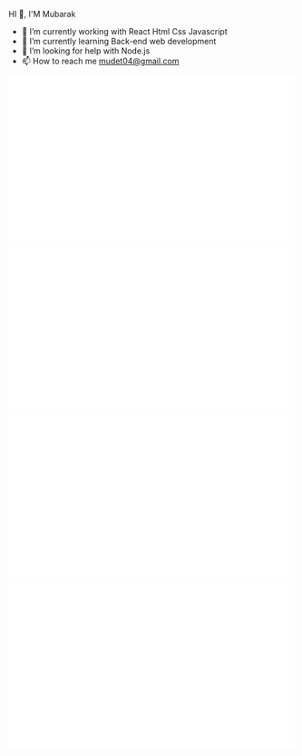    HI 👋, I'M Mubarak
- 🔭 I’m currently working with React Html Css Javascript
- 🌱 I’m currently learning Back-end web development
- 🤔 I’m looking for help with Node.js
- 📫 How to reach me mudet04@gmail.com



![](https://raw.githubusercontent.com/blackingg/newly-created/master/generated/overview.svg#gh-dark-mode-only)![](https://raw.githubusercontent.com/blackingg/newly-created/master/generated/overview.svg#gh-light-mode-only)            ![](https://raw.githubusercontent.com/blackingg/newly-created/master/generated/languages.svg#gh-dark-mode-only)![](https://raw.githubusercontent.com/blackingg/newly-created/master/generated/languages.svg#gh-light-mode-only)
